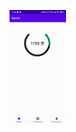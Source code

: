 ![image](https://github.com/EthanLee-88/MyStepsViewApplication/blob/master/app/src/main/res/mipmap-hdpi/step_view.gif)
